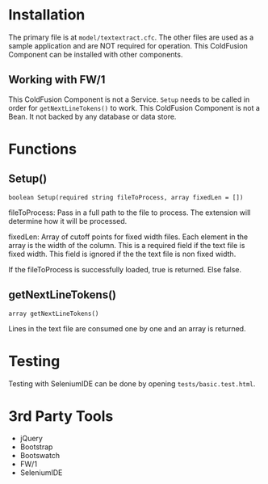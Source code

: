 

# Installation

The primary file is at `model/textextract.cfc`. The other files are used as a sample application and are NOT required for operation. This ColdFusion Component can be installed with other components.

## Working with FW/1

This ColdFusion Component is not a Service. `Setup` needs to be called in order for `getNextLineTokens()` to work.
This ColdFusion Component is not a Bean. It not backed by any database or data store.


# Functions

## Setup()

`boolean Setup(required string fileToProcess, array fixedLen = [])`

fileToProcess: Pass in a full path to the file to process. The extension will determine how it will be processed.

fixedLen: Array of cutoff points for fixed width files. Each element in the array is the width of the column. This is a required field if the text file is fixed width. This field is ignored if the the text file is non fixed width.

If the fileToProcess is successfully loaded, true is returned. Else false.

## getNextLineTokens()

`array getNextLineTokens()`

Lines in the text file are consumed one by one and an array is returned.

# Testing

Testing with SeleniumIDE can be done by opening `tests/basic.test.html`.

# 3rd Party Tools

- jQuery
- Bootstrap
- Bootswatch
- FW/1
- SeleniumIDE
